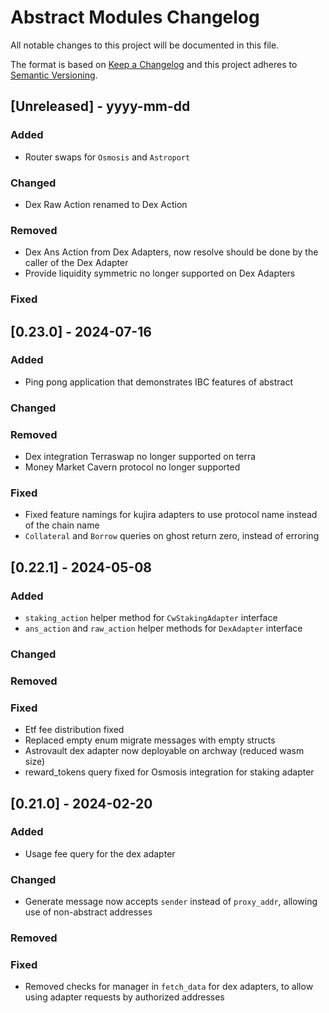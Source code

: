 # Abstract Modules Changelog

All notable changes to this project will be documented in this file.

The format is based on [Keep a Changelog](http://keepachangelog.com/)
and this project adheres to [Semantic Versioning](http://semver.org/).

## [Unreleased] - yyyy-mm-dd

### Added

- Router swaps for `Osmosis` and `Astroport`

### Changed

- Dex Raw Action renamed to Dex Action

### Removed

- Dex Ans Action from Dex Adapters, now resolve should be done by the caller of the Dex Adapter
- Provide liquidity symmetric no longer supported on Dex Adapters

### Fixed

## [0.23.0] - 2024-07-16

### Added

- Ping pong application that demonstrates IBC features of abstract

### Changed

### Removed

- Dex integration Terraswap no longer supported on terra
- Money Market Cavern protocol no longer supported

### Fixed

- Fixed feature namings for kujira adapters to use protocol name instead of the chain name
- `Collateral` and `Borrow` queries on ghost return zero, instead of erroring

## [0.22.1] - 2024-05-08

### Added

- `staking_action` helper method for `CwStakingAdapter` interface
- `ans_action` and `raw_action` helper methods for `DexAdapter` interface
  
### Changed

### Removed

### Fixed

- Etf fee distribution fixed
- Replaced empty enum migrate messages with empty structs
- Astrovault dex adapter now deployable on archway (reduced wasm size)
- reward_tokens query fixed for Osmosis integration for staking adapter

## [0.21.0] - 2024-02-20

### Added

- Usage fee query for the dex adapter
  
### Changed

- Generate message now accepts `sender` instead of `proxy_addr`, allowing use of non-abstract addresses

### Removed

### Fixed

- Removed checks for manager in `fetch_data` for dex adapters, to allow using adapter requests by authorized addresses
